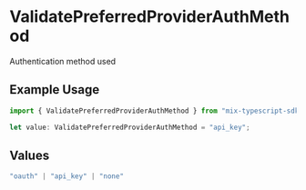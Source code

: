 # ValidatePreferredProviderAuthMethod

Authentication method used

## Example Usage

```typescript
import { ValidatePreferredProviderAuthMethod } from "mix-typescript-sdk/models/operations";

let value: ValidatePreferredProviderAuthMethod = "api_key";
```

## Values

```typescript
"oauth" | "api_key" | "none"
```
